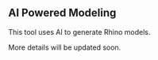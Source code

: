 ## AI Powered Modeling

This tool uses AI to generate Rhino models.

More details will be updated soon.
